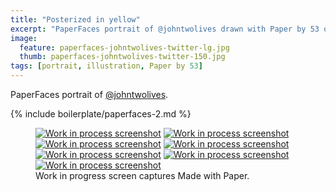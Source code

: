 ```yaml
---
title: "Posterized in yellow"
excerpt: "PaperFaces portrait of @johntwolives drawn with Paper by 53 on an iPad."
image: 
  feature: paperfaces-johntwolives-twitter-lg.jpg
  thumb: paperfaces-johntwolives-twitter-150.jpg
tags: [portrait, illustration, Paper by 53]
---
```


PaperFaces portrait of [@johntwolives](http://twitter.com/johntwolives).

{% include boilerplate/paperfaces-2.md %}

<figure class="third">
  <a href="{{ site.url }}/assets/images/paperfaces-johntwolives-process-1-lg.jpg"><img src="{{ site.url }}/assets/images/paperfaces-johntwolives-process-1-600.jpg" alt="Work in process screenshot"></a>
  <a href="{{ site.url }}/assets/images/paperfaces-johntwolives-process-2-lg.jpg"><img src="{{ site.url }}/assets/images/paperfaces-johntwolives-process-2-600.jpg" alt="Work in process screenshot"></a>
  <a href="{{ site.url }}/assets/images/paperfaces-johntwolives-process-3-lg.jpg"><img src="{{ site.url }}/assets/images/paperfaces-johntwolives-process-3-600.jpg" alt="Work in process screenshot"></a>
  <a href="{{ site.url }}/assets/images/paperfaces-johntwolives-process-4-lg.jpg"><img src="{{ site.url }}/assets/images/paperfaces-johntwolives-process-4-600.jpg" alt="Work in process screenshot"></a>
  <a href="{{ site.url }}/assets/images/paperfaces-johntwolives-process-5-lg.jpg"><img src="{{ site.url }}/assets/images/paperfaces-johntwolives-process-5-600.jpg" alt="Work in process screenshot"></a>
  <a href="{{ site.url }}/assets/images/paperfaces-johntwolives-process-6-lg.jpg"><img src="{{ site.url }}/assets/images/paperfaces-johntwolives-process-6-600.jpg" alt="Work in process screenshot"></a>
  <a href="{{ site.url }}/assets/images/paperfaces-johntwolives-process-7-lg.jpg"><img src="{{ site.url }}/assets/images/paperfaces-johntwolives-process-7-600.jpg" alt="Work in process screenshot"></a>
  <figcaption>Work in progress screen captures Made with Paper.</figcaption>
</figure>